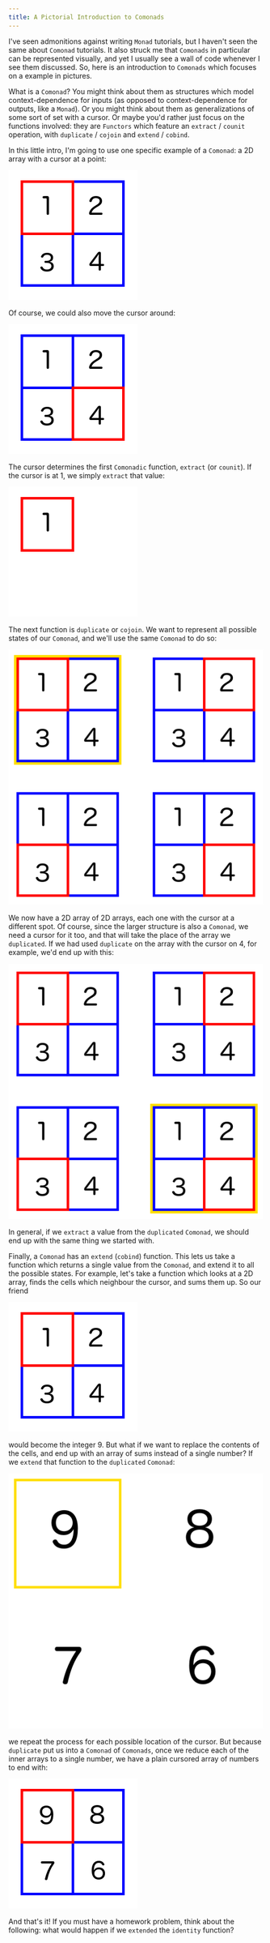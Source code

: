 ```yaml
---
title: A Pictorial Introduction to Comonads
---
```


I've seen admonitions against writing `Monad` tutorials, but I haven't seen the same about `Comonad` tutorials.  It also struck me that `Comonads` in particular can be represented visually, and yet I usually see a wall of code whenever I see them discussed.  So, here is an introduction to `Comonads` which focuses on a example in pictures.

What is a `Comonad`?  You might think about them as structures which model context-dependence for inputs (as opposed to context-dependence for outputs, like a `Monad`).  Or you might think about them as generalizations of some sort of set with a cursor.  Or maybe you'd rather just focus on the functions involved: they are `Functors` which feature an `extract` / `counit` operation, with `duplicate` / `cojoin` and `extend` / `cobind`.

In this little intro, I'm going to use one specific example of a `Comonad`: a 2D array with a cursor at a point:

![2D Array as Comonad, Cursor at 1](/images/comonad-cursor1.png)

Of course, we could also move the cursor around:

![2D Array as Comonad, Cursor at 4](/images/comonad-cursor4.png)

The cursor determines the first `Comonadic` function, `extract` (or `counit`).  If the cursor is at 1, we simply `extract` that value:

![Extracting from 2D Array](/images/comonad-extract1.png)

The next function is `duplicate` or `cojoin`.  We want to represent all possible states of our `Comonad`, and we'll use the same `Comonad` to do so:

![Duplicating 2D Array from Cursor at 1](/images/comonad-duplicate.png)

We now have a 2D array of 2D arrays, each one with the cursor at a different spot.  Of course, since the larger structure is also a `Comonad`, we need a cursor for it too, and that will take the place of the array we `duplicated`.  If we had used `duplicate` on the array with the cursor on 4, for example, we'd end up with this:

![Duplicating 2D Array from Cursor at 4](/images/comonad-duplicate4.png)

In general, if we `extract` a value from the `duplicated` `Comonad`, we should end up with the same thing we started with.

Finally, a `Comonad` has an `extend` (`cobind`) function.  This lets us take a function which returns a single value from the `Comonad`, and extend it to all the possible states.  For example, let's take a function which looks at a 2D array, finds the cells which neighbour the cursor, and sums them up.  So our friend

![2D Array as Comonad, Cursor at 1](/images/comonad-cursor1.png)

would become the integer 9.  But what if we want to replace the contents of the cells, and end up with an array of sums instead of a single number?  If we `extend` that function to the `duplicated` `Comonad`:

![Mapping `w a -> b`, from Cursor at 1](/images/comonad-duplicatemap.png)

we repeat the process for each possible location of the cursor.  But because `duplicate` put us into a `Comonad` of `Comonads`, once we reduce each of the inner arrays to a single number, we have a plain cursored array of numbers to end with:

![Extend](/images/comonad-extend.png)

And that's it!  If you must have a homework problem, think about the following: what would happen if we `extended` the `identity` function?
